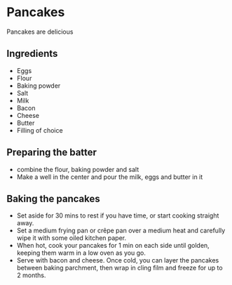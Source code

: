 # Pancakes

Pancakes are delicious

## Ingredients

- Eggs
- Flour
- Baking powder
- Salt
- Milk
- Bacon
- Cheese
- Butter
- Filling of choice 

## Preparing the batter

- combine the flour, baking powder and salt
- Make a well in the center and pour the  milk, eggs and butter in it

## Baking the pancakes

- Set aside for 30 mins to rest if you have time, or start cooking straight away.
- Set a medium frying pan or crêpe pan over a medium heat and carefully wipe it with some oiled kitchen paper.
- When hot, cook your pancakes for 1 min on each side until golden, keeping them warm in a low oven as you go.
- Serve with bacon and cheese. Once cold, you can layer the pancakes between baking parchment, then wrap in cling film and freeze for up to 2 months.
